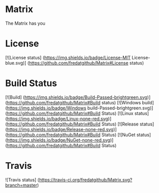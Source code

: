 Matrix
======

The Matrix has you

# License
[![License status] (https://img.shields.io/badge/License-MIT License-blue.svg)] (https://github.com/fredatgithub/Matrix#License status)

# Build Status
[![Build] (https://img.shields.io/badge/Build-Passed-brightgreen.svg)] (https://github.com/fredatgithub/Matrix#Build status)
[![Windows build] (https://img.shields.io/badge/Windows build-Passed-brightgreen.svg)] (https://github.com/fredatgithub/Matrix#Build Status)
[![Linux status] (https://img.shields.io/badge/Linux-none-red.svg)] (https://github.com/fredatgithub/Matrix#Build Status)
[![Release status] (https://img.shields.io/badge/Release-none-red.svg)] (https://github.com/fredatgithub/Matrix#Build Status)
[![NuGet status] (https://img.shields.io/badge/NuGet-none-red.svg)] (https://github.com/fredatgithub/Matrix#Build Status)

# Travis 
![Travis status] (https://travis-ci.org/fredatgithub/Matrix.svg?branch=master)
